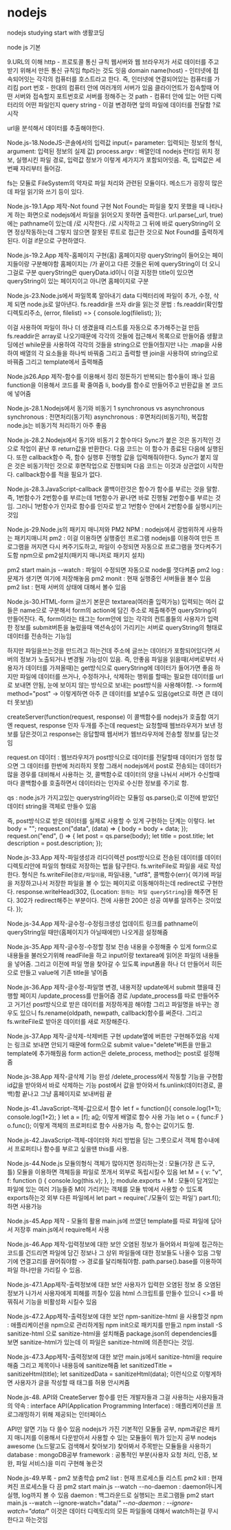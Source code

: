 # nodejs
nodejs studying start with 생활코딩

node js 기본

9.URL의 이해
http - 프로토콜 통신 규칙 웹서버와 웹 브라우저가 서로 데이터를 주고받기 위해서 만든 통신 규칙임
ftp라는 것도 잇음 
domain name(host) -  인터넷에 접속되어잇는 각각의 컴퓨터를 호스트라고 한다. 즉, 인터넷에 연결되어있는 컴퓨터를 가리킴
port 번호 - 한대의 컴퓨터 안에 여러개의 서버가 있음 클라이언트가 접속할때 어떤 서버와 접속할지 포트번호로 서버를 정해주는 것
path - 컴퓨터 안에 있는 어떤 디렉터리의 어떤 파일인지
query string - 이걸 변경하면 앞의 파일에 데이터를 전달함 ?로 시작

url을 분석해서 데이터를 추출해야한다. 

Node.js-18.NodeJS-콘솔에서의 입력값
input(= parameter: 입력되는 정보의 형식, argument: 입력된 정보의 실제 값)
process.argv : 배열인데 nodejs 런타임 위치 정보, 실행시킨 파일 경로, 입력값 정보가 이렇게 세가지가 포함되어잇음. 즉, 입력값은 세번째 자리부터 들어감.

fs는 모듈로 FileSystem의 약자로 파일 처리와 관련된 모듈이다. 메소드가 굉장히 많은데 파일 읽기와 쓰기 등이 있다.

Node.js-19.1.App 제작-Not found 구현
Not Found는 파일을 찾지 못했을 때 나타나게 하는 화면으로 nodejs에서 파일을 읽어오지 못하면 출력한다.
url.parse(_url, true)에는 pathname이 있는데 /로 시작한다. /로 시작하고 그 뒤에 바로 queryString이 오면 정상작동하는데
그렇지 않으면 잘못된 루트로 접근한 것으로 Not Found를 출력하게된다. 
이걸 if문으로 구현하였다.

Node.js-19.2.App 제작-홈페이지 구현(홈)
홈페이지랑 queryString이 들어오는 페이지들이랑 구분해야함
홈페이지는 /가 끝이고 다른 것들은 뒤에 queryString이 더 오니
그걸로 구분 
queryString은 queryData.id이니 이걸 지정한 title이 있으면 queryString이 있는 페이지이고
아니면 홈페이지로 구분

Node.js-23.Node.js에서 파일목록 알아내기
data 디렉터리에 파일이 추가, 수정, 삭제 되면 node.js로 알아낸다.
fs.readdir을 쓰자 dir을 읽는것
문법 : fs.readdir(확인할 디렉토리주소, (error, filelist) => {
console.log(filelist);
});

이걸 사용하여 파일이 하나 더 생겼을때 리스트를 자동으로 추가해주는걸 만듬
fs.readdir은 array로 나오기때문에 각각의 것들에 접근해서 목록으로 만들어줌
생활코딩에선 while문을 사용하여 각각의 것들을 string으로 만들어줬지만
나는 .map을 사용하여 배열의 각 요소들을 하나씩 바꿔줌 그리고 출력할 땐 join을 사용하여 string으로 바꿔줌
그리고 template에서 출력해줌

Node.js26.App 제작-함수를 이용해서 정리 정돈하기
반복되는 함수들이 꽤나 있음
function을 이용해서 코드를 확 줄여줌
li, body를 함수로 만들어주고 반환값을 본 코드에 넣어줌 

Node.js-28.1.Nodejs에서 동기와 비동기 1
synchronous vs asynchronous
synchronous : 전면처리(동기적)
asynchronous : 후면처리(비동기적), 복잡함
node.js는 비동기적 처리하기 아주 좋음 

Node.js-28.2.Nodejs에서 동기와 비동기 2
함수마다 Sync가 붙은 것은 동기적인 것으로 작업이 끝난 후 return값을 반환한다. 다음 코드는 이 함수가 종료된 다음에 실행된다. 또한 callback함수 즉, 함수 실행후 진행할 값을 입력해줘야한다. 
Sync가 붙지 않은 것은 비동기적인 것으로 후면작업으로 진행되며 다음 코드는 이것과 상관없이 시작한다. callback함수를 적을 필요가 없다.

Node.js-28.3.JavaScript-callback
콜백이란것은 함수가 함수를 부르는 것을 말함. 즉, 1번함수가 2번함수를 부르는데 1번함수가 끝나면 바로 진행될 2번함수를 부르는 것임.
그러니 1번함수가 인자로 함수를 인자로 받고 1번함수 안에서 2번함수를 실행시키는 것임

Node.js-29.Node.js의 패키지 매니저와 PM2
NPM : nodejs에서 광범위하게 사용하는 패키지매니저
pm2 : 이걸 이용하면 실행중인 프로그램 nodejs를 이용하여 만든 프로그램을 꺼지면 다시 켜주기도하고, 파일이 수정되면 자동으로 프로그램을 껏다켜주기도함
npm으로 pm2설치(패키지 매니저로  패키지 설치)

pm2 start main.js --watch : 파일이 수정되면 자동으로 node를 껏다켜줌
pm2 log : 문제가 생기면 여기에 저장해놓음
pm2 monit : 현재 실행중인 서버들을 볼수 있음
pm2 list : 현재 서버의 상태에 대해서 볼수 있음

Node.js-30.HTML-form
글쓰기 본문은 textarea(여러줄 입력가능)
입력되는 여러 값들은 name으로 구분해서 
form의 action에 담긴 주소로 제출해주면 queryString이 만들어진다.
즉, form이라는 태그는 form안에 있는 각각의 컨트롤들의 사용자가 입력한 정보를
submit버튼을 눌렀을때 액션속성이 가리키는 서버로 queryString의 형태로 데이터를 전송하는 기능임

하지만 파일을쓰는것을 만드려고 하는건데 주소에 글쓰는 데이터가 포함되어있다면 서버의 정보가 노출되거나 변경될 가능성이 있음. 즉, 안좋음
파일을 읽을때(서버로부터 사용자가 데이터를 가져올때)는 get방식으로 queryString에 데이터가 들어가면 좋음
하지만 파일에 데이터를 쓰거나, 수정하거나, 삭제하는 행위를 할때는 필요한 데이터를 url로 보내면 안됨, 눈에 보이지 않는 방식으로 보내는
post방식을 사용해야함. -> form에 method="post" -> 이렇게하면 아주 큰 데이터를 보낼수도 있음(get으로 하면 큰 데이터 못보냄)

createServer(function(request, response) 이 콜백함수를 nodejs가 호출함
여기엔 request, response 인자 두개를 주는데
request는 요청할때 웹브라우저가 보낸 정보를 담은것이고
response는 응답할때 웹서버가 웹브라우저에 전송할 정보를 담는것임

request.on 데이터 : 웹브라우저가 post방식으로 데이터를 전달할때  데이터가 엄청 많으면 그 데이터를 한번에 처리하지 못함
그래서 nodejs에서 post로 전송되는 데이터가 많을 경우를 대비해서 사용하는 것, 
콜백함수로 데이터의 양을 나눠서 서버가 수신할때 마다 콜백함수를 호출하면서 데이터라는 인자로 수신한 정보를 주기로 함.

qs : node.js가 가지고있는 querystring이라는 모듈임
qs.parse();로 이전에 받았던 데이터 string을 객체로 만들수 있음

즉, post방식으로 받은 데이터를 실제로 사용할 수 있게 구현하는 단계는 이렇다.
let body = "";
    request.on("data", (data) => {
      body = body + data;
    });
    request.on("end", () => {
      let post = qs.parse(body);
      let title = post.title;
      let description = post.description;
    });

Node.js-33.App 제작-파일생성과 리다이렉션
post방식으로 전송된 데이터를 데이터 디렉토리안에 파일의 형태로 저장하는 법을 탐구한다.
fs.writeFile로 파일을 새로 작성한다. 형식은 fs.writeFile(`경로/파일이름`, 파일내용, "utf8", 콜백함수(err){
여기에 파일을 저장하고나서 저장한 파일을 볼 수 있는 페이지로 이동해야하는데 redirect로 구현한다. 
response.writeHead(302, {Location: `원하는 파일 queryString`}을 해주면 된다. 302가 redirect해주는 부분이다. 전에 사용한 200은 성공 여부를 알려주는 것이었다.
});

Node.js-34.App 제작-글수정-수정링크생성
업데이트 링크를 pathname이 queryString일 때만(홈페이지가 아닐때에만) 나오게끔 설정해줌

Node.js-35.App 제작-글수정-수정할 정보 전송
내용을 수정해줄 수 있게 form으로 내용들을 불러오기위해 readFile을 하고 input이랑 textarea에 읽어온 파일의 내용들을 넣어줌.
그리고 이전에 파일 명을 찾아갈 수 있도록 input폼을 하나 더 만들어서 히든으로 만들고 value에 기존 title을 넣어줌

Node.js-36.App 제작-글수정-파일명 변경, 내용저장
update에서 submit 했을때 진행할 페이지 /update_process를 만들어줌
경로 /update_process를 따로 만들어주고 거기선 post방식으로 받은 데이터를 저장하게끔 해야함
그리고 파일명을 바꾸는 경우도 있으니 fs.rename(oldpath, newpath, callback)함수를 써준다.
그리고 fs.writeFile로 받아온 데이터를 새로 저장해준다.

Node.js-37.App 제작-글삭제-삭제버튼 구현
update옆에 버튼만 구현해주었음 삭제는 링크로 보내면 안되기 때문에 form으로 submit value="delete"버튼을 만들고 
template에 추가해줬음 form action은 delete_process, method는 post로 설정해줌

Node.js-38.App 제작-글삭제 기능 완성
/delete_process에서 작동할 기능을 구현함
id값을 받아와서 바로 삭제하는 기능
post에서 값을 받아와서 fs.unlink(데이터경로, 콜백)함
끝나고 그냥 홈페이지로 보내버림 끝

Node.js-41.JavaScript-객체-값으로서 함수
let f = function(){
console.log(1+1);
console.log(1+2);
}
let a = [f];
a[0](); 
이렇게 배열로 함수 사용 가능
let o = {
func:F
}
o.func();
이렇게 객체의 프로퍼티로 함수 사용가능 
즉, 함수는 값이기도 함.

Node.js-42.JavaScript-객체-데이터와 처리 방법을 담는 그릇으로서 객체
함수내에서 프로퍼티나 함수를 부르고 싶을땐 this를 사용.

Node.js-44.Node.js 모듈의형식
객체가 많아지면 정리하는것 : 모듈(가장 큰 도구, 틀)
모듈을 이용하면 객체등을 파일로 쪼개서 외부로 독립시킬수 있음
let M = {
  v: "v",
  f: function () {
    console.log(this.v);
  },
};
module.exports = M : 모듈이 담겨있는 파일에 있는 여러 기능들중 M이 가리키는 객체를 모듈 밖에서 사용할 수 있도록 exports하는것
외부 다른 파일에서 let part = require('./모듈이 있는 파일') 
part.f();하면 사용가능

Node.js-45.App 제작 - 모듈의 활용
main.js에 쓰였던 template를 따로 파일에 담아서 저장후 main.js에서 require해서 사용

Node.js-46.App 제작-입력정보에 대한 보안
오염된 정보가 들어와서 파일에 접근하는 코드를 건드리면 파일에 담긴 정보나 그 상위 파일들에 대한 정보들도 나올수 있음
그렇기에 연결고리를 끊어줘야함 -> 경로를 달리해줘야함.
path.parse().base를 이용하여 파일 하나만을 가리킬 수 있음.

Node.js-47.1.App제작-출력정보에 대한 보안
사용자가 입력한 오염된 정보 중 오염된 정보가 나가서 사용자에게 피해를 끼칠수 있음
html 스크립트를 만들수 있으니 <>를 바꿔줘서 기능을 비활성화 시킬수 있음

Node.js-47.2.App제작-출력정보에 대한 보안
npm-sanitize-html 을 사용할것
npm : 애플리케이션을 npm으로 관리하게됨
npm init으로 패키지를 만들고
npm install -S sanitize-html 으로 sanitize-html을 설치해줌
package.json의 dependencies를 보면 sanitize-html가 있는데
이 파일은 sanitize-html에 의존한다는 것임.

Node.js-47.3.App제작-출력정보에 대한 보안
main.js에서 sanitize-html을 require해줌
그리고 제목이나 내용등에 sanitize해줌
let sanitizedTitle = sanitizeHtml(title);
let sanitizedData = sanitizeHtml(data);
이런식으로 이렇게하면 사용자가 글을 작성할 때 태그를 허용 안시켜줌

Node.js-48. API와 CreateServer
함수를 만든 개발자들과 그걸 사용하는 사용자들과의 약속 : interface
API(Application Programming Interface) : 애플리케이션을 프로그래밍하기 위해 제공되는 인터페이스 

API만 알면 기능 다 쓸수 있음
nodejs가 가진 기본적인 모듈들 공부, npm과같은 패키지 매니저를 이용해서 다운받아서 사용할 수 있는 모듈들이 뭐가 있는지 공부
nodejs awesome (노드말고도 검색해서 찾아보기) 찾아봐서 주목받는 모듈들을 사용하기
database : mongoDB공부
framework : 공통적인 부분(사용자 요청 처리, 인증, 보완, 파일 서비스)을 미리 구현해 놓은것

Node.js-49.부록 - pm2 보충학습
pm2 list : 현재 프로세스들 리스트
pm2 kill : 현재 켜진 프로세스들 다 끔
pm2 start main.js --watch --no-daemon : daemon아니게 실행, log까지 볼 수 있음
daemon : 백그라운드로 실행되는 프로그램들
pm2 start main.js --watch --ignore-watch="data/*" --no-daemon : --ignore-watch="data/*" 이것은 데이터 디렉토리의 모든 파일들에 대해서 watch하는걸 무시한다고 하는것임
